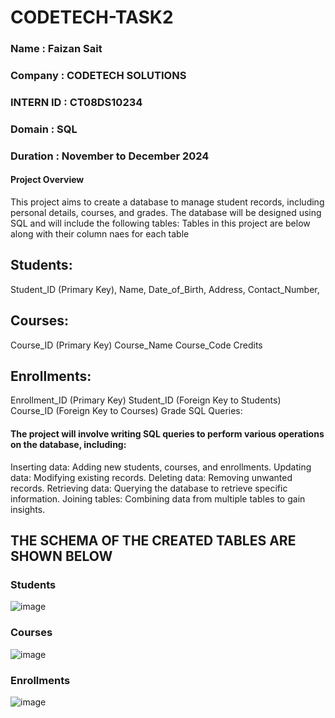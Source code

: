 # CODETECH-TASK2

### Name : Faizan Sait
### Company : CODETECH SOLUTIONS 
### INTERN ID : CT08DS10234 
### Domain : SQL
### Duration : November to December 2024

#### Project Overview

This project aims to create a database to manage student records, including personal details, courses, and grades. The database will be designed using SQL and will include the following tables:
Tables in this project are below along with their column naes for each table 

## Students:
Student_ID (Primary Key),
Name,
Date_of_Birth,
Address,
Contact_Number,

## Courses:
Course_ID (Primary Key)
Course_Name
Course_Code
Credits

## Enrollments:
Enrollment_ID (Primary Key)
Student_ID (Foreign Key to Students)
Course_ID (Foreign Key to Courses)
Grade
SQL Queries:

#### The project will involve writing SQL queries to perform various operations on the database, including:
Inserting data: Adding new students, courses, and enrollments.
Updating data: Modifying existing records.
Deleting data: Removing unwanted records.
Retrieving data: Querying the database to retrieve specific information.
Joining tables: Combining data from multiple tables to gain insights.


## THE SCHEMA OF THE CREATED TABLES ARE SHOWN BELOW

### Students
![image](https://github.com/user-attachments/assets/5f3e39cd-0581-4f4e-a657-43e27fed0067)

### Courses
![image](https://github.com/user-attachments/assets/2e0db288-3c94-4cd4-95e1-dc5b9e83ded6)

### Enrollments
![image](https://github.com/user-attachments/assets/db3e65a5-1ec9-42c3-99bc-e5017f80cd0e)


